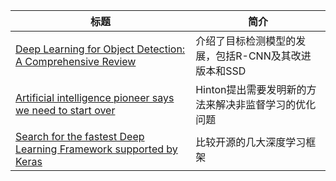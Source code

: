 | 标题                                                         | 简介                                                 |
| ------------------------------------------------------------ | ---------------------------------------------------- |
| [Deep Learning for Object Detection: A Comprehensive Review](https://towardsdatascience.com/deep-learning-for-object-detection-a-comprehensive-review-73930816d8d9?from=hackcv&hmsr=hackcv.com) | 介绍了目标检测模型的发展，包括R-CNN及其改进版本和SSD |
| [Artificial intelligence pioneer says we need to start over](https://www.axios.com/artificial-intelligence-pioneer-says-we-need-to-start-over-1513305524-f619efbd-9db0-4947-a9b2-7a4c310a28fe.html) | Hinton提出需要发明新的方法来解决非监督学习的优化问题 |
| [Search for the fastest Deep Learning Framework supported by Keras](https://www.axios.com/artificial-intelligence-pioneer-says-we-need-to-start-over-1513305524-f619efbd-9db0-4947-a9b2-7a4c310a28fe.html) | 比较开源的几大深度学习框架                           |

